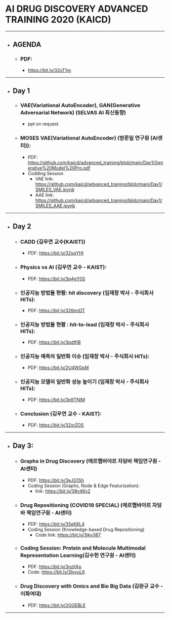 # AI DRUG DISCOVERY ADVANCED TRAINING 2020 (KAICD)

---

- ## AGENDA

  - ### PDF:
    - https://bit.ly/32oT1ro

---

- ## Day 1
  - ### VAE(Variational AutoEncoder), GAN(Generative Adversarial Network) (SELVAS AI 최신동향)
    - ppt on request
  - ### MOSES VAE(Variational AutoEncoder) (방준일 연구원 (AI센터)):
    - PDF: https://github.com/kaicd/advanced_training/blob/main/Day1/Generative%20Model%20Pro.pdf
    - Codding Session
      - VAE link: https://github.com/kaicd/advanced_training/blob/main/Day1/SMILES_VAE.ipynb
      - AAE link: https://github.com/kaicd/advanced_training/blob/main/Day1/SMILES_AAE.ipynb

---

- ## Day 2
  - ### CADD (김우연 교수(KAIST))
    - PDF: https://bit.ly/32sqYHI
  - ### Physics vs AI (김우연 교수 - KAIST):
    - PDF: https://bit.ly/3p4gY0S
  - ### 인공지능 방법들 현황: hit discovery (임재창 박사 - 주식회사 HITs):
    - PDF: https://bit.ly/32tbmDT
  - ### 인공지능 방법들 현황 : hit-to-lead (임재창 박사 - 주식회사 HITs):
    - PDF: https://bit.ly/3pdtfjB
  - ### 인공지능 예측의 일반화 이슈 (임재창 박사 - 주식회사 HITs):
    - PDF: https://bit.ly/2U4WGpM
  - ### 인공지능 모델의 일반화 성능 높이기 (임재창 박사 - 주식회사 HITs):
    - PDF: https://bit.ly/3p9TNlM
  - ### Conclusion (김우연 교수 - KAIST):
    - PDF: https://bit.ly/32xrZOS

---

- ## Day 3:

  - ### Graphs in Drug Discovery (에르햄바야르 자담바 책임연구원 - AI센터)

    - PDF: https://bit.ly/3eJG1Sh
    - Coding Session (Graphs, Node & Edge Featurization):
      - link: https://bit.ly/38v46v2

  - ### Drug Repositioning (COVID19 SPECIAL) (에르햄바야르 자담바 책임연구원 - AI센터)

    - PDF: https://bit.ly/35eK6L4
    - Coding Session (Knowledge-based Drug Repositioning)
      - Code link: https://bit.ly/3lkv387

  - ### Coding Session: Protein and Molecule Multimodal Representation Learning(김수헌 연구원 - AI센터)
    - PDF: https://bit.ly/3nzIjXp
    - Code: https://bit.ly/3loyuL6
  - ### Drug Discovery with Omics and Bio Big Data (김완규 교수 - 이화여대)
    - PDF: https://bit.ly/2GGEBLE

---
